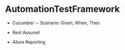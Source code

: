 # AutomationTestFramework

- Cucumber
-- Scenario: Given, When, Then

- Rest Assured

- Allure Reporting


